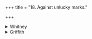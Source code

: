 +++
title = "18. Against unlucky marks."

+++

<details><summary>Whitney</summary>

### Comment
Verses 1-3 are found in Pāipp. xx. (but vs. 2 not with the others). Used by Kāuś. (42. 19) in a charm against unlucky signs in a woman.


### Translations
Translated: Weber, iv. 411; Ludwig, p. 498; Geldner, Ved. Stud. i. 314; Griffith, i. 22; Bloomfield, 109, 260.—It may be mentioned that Geldner takes the whole hymn as relating to a domestic cat.
</details>

<details><summary>Griffith</summary>

A charm to avert evil spirits of misfortune and to secure prosperity
</details>

